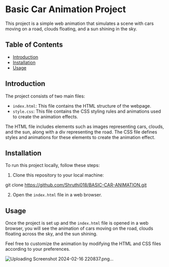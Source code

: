 # Basic Car Animation Project

This project is a simple web animation that simulates a scene with cars moving on a road, clouds floating, and a sun shining in the sky.

## Table of Contents
- [Introduction](#introduction)
- [Installation](#installation)
- [Usage](#usage)

## Introduction

The project consists of two main files:
- `index.html`: This file contains the HTML structure of the webpage.
- `style.css`: This file contains the CSS styling rules and animations used to create the animation effects.

The HTML file includes elements such as images representing cars, clouds, and the sun, along with a div representing the road. The CSS file defines styles and animations for these elements to create the animation effect.

## Installation

To run this project locally, follow these steps:

1. Clone this repository to your local machine:

git clone
https://github.com/Shruthi018/BASIC-CAR-ANIMATION.git

2. Open the `index.html` file in a web browser.

## Usage

Once the project is set up and the `index.html` file is opened in a web browser, you will see the animation of cars moving on the road, clouds floating across the sky, and the sun shining.

Feel free to customize the animation by modifying the HTML and CSS files according to your preferences.

![Uploading Screenshot 2024-02-16 220837.png…]()
